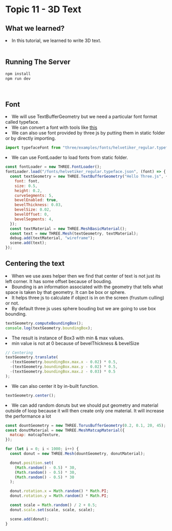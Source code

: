 # Topic 11 - 3D Text

## What we learned?

<li>In this tutorial, we learned to write 3D text.</li>

<br />

## Running The Server

```cmd
npm install
npm run dev
```

<br />

## Font

<li>We will use TextBufferGeometry but we need a particular font format called typeface.</li>
<li>We can convert a font with tools like <a href="https://gero3.github.io/facetype.js/">this</a></li>
<li>We can also use font provided by three js by putting them in static folder or by directly importing.</li>

```js
import typefaceFont from "three/examples/fonts/helvetiker_regular.typeface.json";
```

<li>We can use FontLoader to load fonts from static folder.</li>

```js
const fontLoader = new THREE.FontLoader();
fontLoader.load("/fonts/helvetiker_regular.typeface.json", (font) => {
  const textGeometry = new THREE.TextBufferGeometry("Hello Three.js", {
    font: font,
    size: 0.5,
    height: 0.2,
    curveSegments: 5,
    bevelEnabled: true,
    bevelThickness: 0.03,
    bevelSize: 0.02,
    bevelOffset: 0,
    bevelSegments: 4,
  });
  const textMaterial = new THREE.MeshBasicMaterial();
  const text = new THREE.Mesh(textGeometry, textMaterial);
  debug.add(textMaterial, "wireframe");
  scene.add(text);
});
```

## Centering the text

<li>When we use axes helper then we find that center of text is not just its left corner. It has some offset because of bouding.</li>
<li>Bounding is an information associated with the geometry that tells what space is taken by that geometry. It can be box or sphere.</li>
<li>It helps three js to calculate if object is in on the screen (frustum culling) or not.</li>
<li>By default three js uses sphere bouding but we are going to use box bounding.</li>

```js
textGeometry.computeBoundingBox();
console.log(textGeometry.boundingBox);
```

<li>The result is instance of Box3 with min & max values.</li>
<li>min value is not at 0 because of bevelThickness & bevelSize</li>

```js
// Centering
textGeometry.translate(
  -(textGeometry.boundingBox.max.x - 0.02) * 0.5,
  -(textGeometry.boundingBox.max.y - 0.02) * 0.5,
  -(textGeometry.boundingBox.max.z - 0.03) * 0.5
);
```

<li>We can also center it by in-built function.</li>

```js
textGeometry.center();
```

<li>We can add random donuts but we should put geometry and material outside of loop because it will then create only one material. It will increase the performance a lot</li>

```js
const dountGeometry = new THREE.TorusBufferGeometry(0.2, 0.1, 20, 45);
const donutMaterial = new THREE.MeshMatcapMaterial({
  matcap: matcapTexture,
});

for (let i = 0; i < 1000; i++) {
  const donut = new THREE.Mesh(dountGeometry, donutMaterial);

  donut.position.set(
    (Math.random() - 0.5) * 30,
    (Math.random() - 0.5) * 30,
    (Math.random() - 0.5) * 30
  );

  donut.rotation.x = Math.random() * Math.PI;
  donut.rotation.y = Math.random() * Math.PI;

  const scale = Math.random() / 2 + 0.5;
  donut.scale.set(scale, scale, scale);

  scene.add(donut);
}
```
